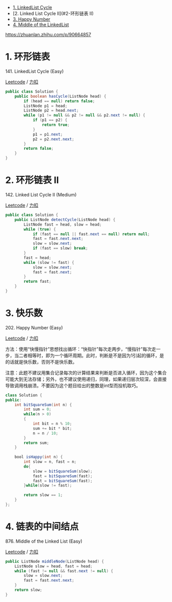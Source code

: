 <!-- GFM-TOC -->
* [1. LinkedList Cycle](#1-环形链表)
* [2. Linked List Cycle II](#2-环形链表 II)
* [3. Happy Number](#3-快乐数)
* [4. Middle of the LinkedList](#4-链表的中间结点)
<!-- GFM-TOC -->


https://zhuanlan.zhihu.com/p/90664857

# 1. 环形链表

141\. LinkedList Cycle (Easy)

[Leetcode](https://leetcode.com/problems/linked-list-cycle/) / [力扣](https://leetcode-cn.com/problems/linked-list-cycle/)

```java
public class Solution {
    public boolean hasCycle(ListNode head) {
        if (head == null) return false;
        ListNode p1 = head;
        ListNode p2 = head.next;
        while (p1 != null && p2 != null && p2.next != null) {
            if (p1 == p2) {
                return true;
            }
            p1 = p1.next;
            p2 = p2.next.next;
        }
        return false;
    }
}
```

# 2. 环形链表 II
	
142\. Linked List Cycle II (Medium)

[Leetcode](https://leetcode.com/problems/linked-list-cycle-ii/) / [力扣](https://leetcode-cn.com/problems/linked-list-cycle-ii/)


```java
public class Solution {
    public ListNode detectCycle(ListNode head) {
        ListNode fast = head, slow = head;
        while (true) {
            if (fast == null || fast.next == null) return null;
            fast = fast.next.next;
            slow = slow.next;
            if (fast == slow) break;
        }
        fast = head;
        while (slow != fast) {
            slow = slow.next;
            fast = fast.next;
        }
        return fast;
    }
}
```

# 3. 快乐数

202\. Happy Number (Easy)

[Leetcode](https://leetcode.com/problems/happy-number/) / [力扣](https://leetcode-cn.com/problems/happy-number/)

方法：使用“快慢指针”思想找出循环：“快指针”每次走两步，“慢指针”每次走一步，当二者相等时，即为一个循环周期。此时，判断是不是因为1引起的循环，是的话就是快乐数，否则不是快乐数。

注意：此题不建议用集合记录每次的计算结果来判断是否进入循环，因为这个集合可能大到无法存储；另外，也不建议使用递归，同理，如果递归层次较深，会直接导致调用栈崩溃。不要因为这个题目给出的整数是int型而投机取巧。

```java
class Solution {
public:
    int bitSquareSum(int n) {
        int sum = 0;
        while(n > 0)
        {
            int bit = n % 10;
            sum += bit * bit;
            n = n / 10;
        }
        return sum;
    }
    
    bool isHappy(int n) {
        int slow = n, fast = n;
        do{
            slow = bitSquareSum(slow);
            fast = bitSquareSum(fast);
            fast = bitSquareSum(fast);
        }while(slow != fast);
        
        return slow == 1;
    }
};
```

# 4. 链表的中间结点
	
876\. Middle of the Linked List (Easy)

[Leetcode](https://leetcode.com/problems/middle-of-the-linked-list/) / [力扣](https://leetcode-cn.com/problems/middle-of-the-linked-list/)


```java
public ListNode middleNode(ListNode head) {
    ListNode slow = head, fast = head;
    while (fast != null && fast.next != null) {
        slow = slow.next;
        fast = fast.next.next;
    }
    return slow;
}
```
